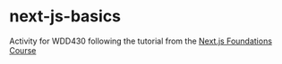 # next-js-basics

Activity for WDD430 following the tutorial from the [Next.js Foundations Course](https://nextjs.org/learn/dashboard-app)
